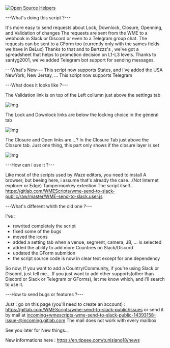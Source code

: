 [![Open Source Helpers](https://www.codetriage.com/wazedev/wme-send-to-slack/badges/users.svg)](https://www.codetriage.com/wazedev/wme-send-to-slack)

---What's doing this script ?---

It's more easy to send requests about Lock, Downlock, Closure, Openning, and Validation of changes
The requests are sent from the WME to a webhook in Slack or Discord or even to a Telegram group chat.
The requests can be sent to a GForm too (currently only with the sames fields we have in BeLux)
Thanks to that and to Bertzzz's , we've got a spreadsheet that helps to promotion decision on L1-L3 levels.
Thanks to santyg2001, we've added Telegram bot support for sending messages.

---What's New---
This script now supports States, and i've added the USA NewYork, New Jersay, ...
This script now supports Telegram

---What does it looks like ?---
 
The Validation link is on top of the Left collumn just above the settings tab

![Img](https://api.tipeee.com/cache/20191024193712/media/1753052/201910245db1e147f3dca.png)

The Lock and Downlock links are below the locking choice in the général tab

![Img](https://api.tipeee.com/cache/20191024193952/media/1753054/201910245db1e1e8436ad.png)

The Closure and Open links are ...? In the Closure Tab just above the Closure tab.
   Just one thing, this part only shows if the closure layer is set

![Img](https://api.tipeee.com/cache/20191024194111/media/1753058/201910245db1e237a2538.png)

---How can i use it ?---

Like most of the scripts used by Waze editors, you need to install 
A browser, but beeing here, i assume that's already the case...(Not Internet explorer or Edge)
Tampermonkey extention
The script itself... 
https://gitlab.com/WMEScripts/wme-send-to-slack-public/raw/master/WME-send-to-slack.user.js

---What's different whith the old one ?---

I've : 
- rewrited completely the script
- fixed some of the bugs
- moved the icons
- added a setting tab when a venue, segment, camera, JB, ... is selected
- added the ability to add more Countries on Slack/Discord
- updated the GForm submition
- the script source code is now in clear text except for one dependency

So now, If you want to add a Country/Community, if you're using Slack or Discord, just tell me...
If you just want to add other supports(other than Discord or Slack or Telegram or GForms), let me know which, and i'll search to use it.

---How to send bugs or features ?---

Just :
go on this page (you'll need to create an account) : https://gitlab.com/WMEScripts/wme-send-to-slack-public/issues
or send it by mail at incoming+wmescripts-wme-send-to-slack-public-14393158-issue-@incoming.gitlab.com
The mail does not work with every mailbox

See you later for New things...


New informations here : https://en.tipeee.com/tunisiano18/news
